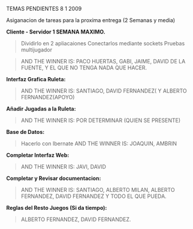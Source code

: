 TEMAS PENDIENTES 8 1 2009

Asiganacion de tareas para la proxima entrega (2 Semanas y media)

**Cliente - Servidor 1 SEMANA MAXIMO.**
> Dividirlo en 2 apliacaiones
> Conectarlos mediante sockets
> Pruebas multijugador

> AND THE WINNER IS: PACO HUERTAS, GABI, JAIME, DAVID DE LA FUENTE, Y EL QUE NO TENGA NADA QUE HACER.

**Interfaz Grafica Ruleta:**
> AND THE WINNER IS: SANTIAGO, DAVID FERNANDEZ( Y ALBERTO FERNANDEZ(APOYO)


**Añadir Jugadas a la Ruleta:**
> AND THE WINNER IS: POR DETERMINAR (QUIEN SE PRESENTE)


**Base de Datos:**
> Hacerlo con Ibernate
> AND THE WINNER IS: JOAQUIN, AMBRIN


**Completar Interfaz Web:**
> AND THE WINNER IS: JAVI, DAVID


**Completar y Revisar documentacion:**
> AND THE WINNER IS: SANTIAGO, ALBERTO MILAN, ALBERTO FERNANDEZ, DAVID FERNANDEZ Y TODO EL QUE PUEDA.

**Reglas del Resto Juegos (Si da tiempo):**
> ALBERTO FERNANDEZ, DAVID FERNANDEZ.